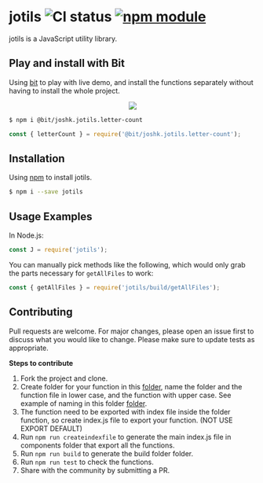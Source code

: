 # jotils ![CI status](https://img.shields.io/badge/build-passing-brightgreen.svg) [![npm module](https://badge.fury.io/js/jotils.svg)](https://www.npmjs.com/package/jotils)

jotils is a JavaScript utility library.

## Play and install with Bit
Using [bit](https://bitsrc.io/joshk/jotils) to play with live demo, and install the functions separately without having to install the whole project.

<p align="center">
  <a href="https://bitsrc.io/joshk/jotils"><img src="https://i.imagesup.co/images2/59cab3fb276893a41348e3777e62e2822d2c2f29.gif"></a>
</p>

```bash
$ npm i @bit/joshk.jotils.letter-count
```

```js
const { letterCount } = require('@bit/joshk.jotils.letter-count');
```
## Installation

Using [npm](https://www.npmjs.com/package/jotils) to install jotils.  

```bash
$ npm i --save jotils
```
## Usage Examples

In Node.js:
```js
const J = require('jotils');
```

You can manually pick methods like the following, which would only grab the parts necessary for `getAllFiles` to work:
```js
const { getAllFiles } = require('jotils/build/getAllFiles');
```

## Contributing
Pull requests are welcome. For major changes, please open an issue first to discuss what you would like to change.
Please make sure to update tests as appropriate.

**Steps to contribute**

1) Fork the project and clone.
2) Create folder for your function in this [folder](https://github.com/JoshK2/jotils/tree/master/src/components), name the folder and the function file in lower case, and the function with upper case.
See example of naming in this folder [folder](https://github.com/JoshK2/jotils/tree/master/src/components/letter-count).
3) The function need to be exported with index file inside the folder function, so create index.js file to export your function. (NOT USE EXPORT DEFAULT)
3) Run `npm run createindexfile` to generate the main index.js file in components folder that export all the functions.
4) Run `npm run build` to generate the build folder folder.
5) Run `npm run test` to check the functions.
6) Share with the community by submitting a PR.
